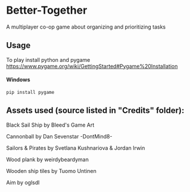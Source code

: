 # Better-Together
A multiplayer co-op game about organizing and prioritizing tasks

## Usage
To play install python and pygame https://www.pygame.org/wiki/GettingStarted#Pygame%20Installation

#### Windows
```
pip install pygame
```

## Assets used (source listed in "Credits" folder):

Black Sail Ship by Bleed's Game Art

Cannonball by Dan Sevenstar -DontMind8-

Sailors & Pirates by Svetlana Kushnariova & Jordan Irwin

Wood plank by weirdybeardyman

Wooden ship tiles by Tuomo Untinen

Aim by oglsdl
